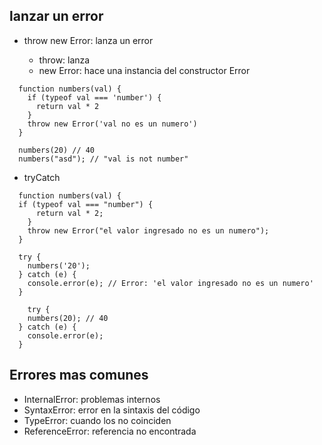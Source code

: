## lanzar un error

- throw new Error: lanza un error

  - throw: lanza
  - new Error: hace una instancia del constructor Error

```
  function numbers(val) {
    if (typeof val === 'number') {
      return val * 2
    }
    throw new Error('val no es un numero')
  }

  numbers(20) // 40
  numbers("asd"); // "val is not number"
```

- tryCatch

```
  function numbers(val) {
  if (typeof val === "number") {
      return val * 2;
    }
    throw new Error("el valor ingresado no es un numero");
  }

  try {
    numbers('20');
  } catch (e) {
    console.error(e); // Error: 'el valor ingresado no es un numero'
  }

    try {
    numbers(20); // 40
  } catch (e) {
    console.error(e);
  }
```

## Errores mas comunes

- InternalError: problemas internos
- SyntaxError: error en la sintaxis del código
- TypeError: cuando los no coinciden
- ReferenceError: referencia no encontrada

